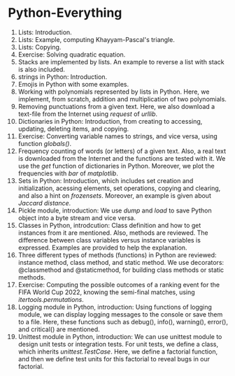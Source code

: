# Python-Everything

1) Lists: Introduction.
2) Lists: Example, computing Khayyam-Pascal's triangle.
3) Lists: Copying.
4) Exercise: Solving quadratic equation.
5) Stacks are implemented by lists. An example to reverse a list with stack is also included.
6) strings in Python: Introduction.
7) Emojis in Python with some examples.
8) Working with polynomials represented by lists in Python. Here, we implement, from scratch, addition and multiplication of two polynomials.
9) Removing punctuations from a given text. Here, we also download a text-file from the Internet using *request* of *urllib*.
10) Dictionaries in Python: Introduction, from creating to accessing, updating, deleting items, and copying.
11) Exercise: Converting variable names to strings, and vice versa, using function *globals()*.
12) Frequency counting of words (or letters) of a given text. Also, a real text is downloaded from the Internet and the functions are tested with it. We use the *get* function of dictionaries in Python. Moreover, we plot the frequencies with  *bar* of *matplotlib*.
13) Sets in Python: Introduction, which includes set creation and initialization, acessing elements, set operations, copying and clearing, and also a hint on *frozensets*. Moreover, an example is given about *Jaccard distance*.
14) Pickle module, introduction: We use *dump* and *load* to save Python object into a byte stream and vice versa.
15) Classes in Python, introdcution: Class definition and how to get instances from it are mentioned. Also, methods are reviewed. The difference between class variables versus instance variables is expressed. Examples are provided to help the explanation.
16) Three different types of methods (functions) in Python are reviewed: instance method, class method, and static method. We use decorators: @classmethod and @staticmethod, for building class methods or static methods.
17) Exercise: Computing the possible outcomes of a ranking event for the FIFA World Cup 2022, knowing the semi-final matches, using *itertools.permutations*.
18) Logging module in Python, introduction: Using functions of logging module, we can display logging messages to the console or save them to a file. Here, these functions such as debug(), info(), warning(), error(), and critical() are mentioned.
19) Unittest module in Python, introduction: We can use unittest module to design unit tests or integration tests. For unit tests, we define a class, which inherits *unittest.TestCase*. Here, we define a factorial function, and then we define test units for this factorial to reveal bugs in our factorial.